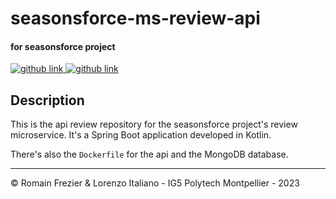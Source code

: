 # seasonsforce-ms-review-api
#### for seasonsforce project 

<a target="_blank" href="https://github.com/lorenzo-italiano/Seasonsforce">
  <img alt="github link" src="https://img.shields.io/badge/SEASONFORCE-global-green?logo=github&style=for-the-badge">
</a>
<a target="_blank" href="https://github.com/lorenzo-italiano/seasonsforce-microservices">
  <img alt="github link" src="https://img.shields.io/badge/SEASONFORCE-microservices-blue?logo=github&style=for-the-badge">
</a>

## Description

This is the api review repository for the seasonsforce project's review microservice. It's a Spring Boot application developed in Kotlin.

There's also the `Dockerfile` for the api and the MongoDB database.

---

© Romain Frezier & Lorenzo Italiano - IG5 Polytech Montpellier - 2023
